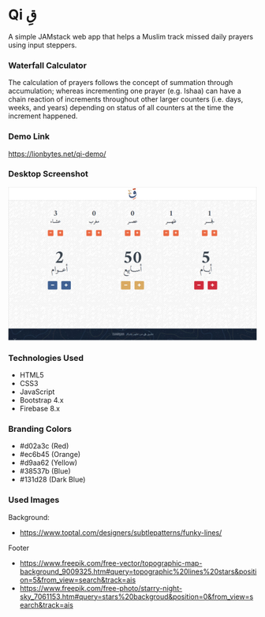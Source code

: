 ﻿<p align="center">
  <img src="https://github.com/lionbytes/qi/blob/main/cover-slim" alt="">
</p>

# Qi قِ  
  
A simple JAMstack web app that helps a Muslim track missed daily prayers using input steppers.
  
### Waterfall Calculator  
The calculation of prayers follows the concept of summation through accumulation; whereas   incrementing one prayer (e.g. Ishaa) can have a chain reaction of increments throughout other larger counters (i.e. days, weeks, and years) depending on status of all counters at the time the increment happened.

### Demo Link
https://lionbytes.net/qi-demo/

### Desktop Screenshot
<p align="center">
  <img src="https://github.com/lionbytes/qi/blob/main/screenshot.jpg" alt="">
</p>

### Technologies Used
* HTML5
* CSS3
* JavaScript
* Bootstrap 4.x
* Firebase 8.x

### Branding Colors
* #d02a3c (Red)
* #ec6b45 (Orange)
* #d9aa62 (Yellow)
* #38537b (Blue)
* #131d28 (Dark Blue)

### Used Images
Background:
* https://www.toptal.com/designers/subtlepatterns/funky-lines/

Footer
* https://www.freepik.com/free-vector/topographic-map-background_9009325.htm#query=topographic%20lines%20stars&position=5&from_view=search&track=ais
* https://www.freepik.com/free-photo/starry-night-sky_7061153.htm#query=stars%20backgroud&position=0&from_view=search&track=ais
